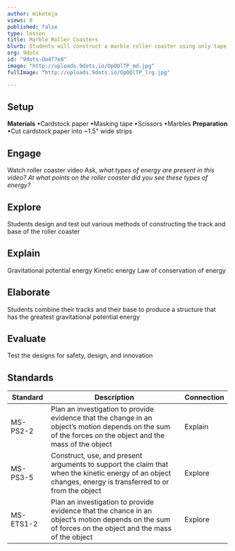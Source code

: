 ```yaml
---
author: miketeja
views: 0
published: false
type: lesson
title: Marble Roller Coasters
blurb: Students will construct a marble roller coaster using only tape and cardstock paper to demonstrate potential and kinetic energy transfer
org: 9dots
id: "9dots-Oo4T7e8"
image: "http://uploads.9dots.io/OpOQlTP_md.jpg"
fullImage: "http://uploads.9dots.io/OpOQlTP_lrg.jpg"

---
```


## Setup
**Materials** 
•Cardstock paper
•Masking tape
•Scissors
•Marbles
**Preparation** 
•Cut cardstock paper into ~1.5" wide strips

## Engage
Watch roller coaster video
Ask, _what types of energy are present in this video? At what points on the roller coaster did you see these types of energy?_

## Explore
Students design and test out various methods of constructing the track and base of the roller coaster

## Explain
Gravitational potential energy
Kinetic energy
Law of conservation of energy

## Elaborate
Students combine their tracks and their base to produce a structure that has the greatest gravitational potential energy 

## Evaluate
Test the designs for safety, design, and innovation

## Standards
| Standard      | Description   | Connection  |
| ------------- |---------------| ------|
| MS-PS2-2      | Plan an investigation to provide evidence that the change in an object’s motion depends on the sum of the forces on the object and the mass of the object | Explain |
| MS-PS3-5      | Construct, use, and present arguments to support the claim that when the kinetic energy of an object changes, energy is transferred to or from the object |   Explore |
| MS-ETS1-2 	| Plan an investigation to provide evidence that the chance in an object’s motion depends on the sum of forces on the object and the mass of the object   |   Explore |
